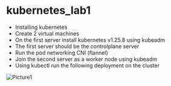 # kubernetes_lab1
- Installing kubernetes 
- Create 2 virtual machines
- On the first server install kubernetes v1.25.8 using kubeadm
- The first server should be the controlplane server
- Run the pod networking CNI (flannel)
- Join the second server as a worker node using kubeadm
- Using kubectl run the following deployment on the cluster 

![Picture1](https://user-images.githubusercontent.com/93229250/234333581-5f7d3aa9-7cfb-4a62-8917-d536613e643f.png)
